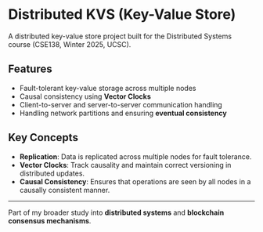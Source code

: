 # Distributed KVS (Key-Value Store)

A distributed key-value store project built for the Distributed Systems course (CSE138, Winter 2025, UCSC).

## Features

- Fault-tolerant key-value storage across multiple nodes
- Causal consistency using **Vector Clocks**
- Client-to-server and server-to-server communication handling
- Handling network partitions and ensuring **eventual consistency**

## Key Concepts

- **Replication**: Data is replicated across multiple nodes for fault tolerance.
- **Vector Clocks**: Track causality and maintain correct versioning in distributed updates.
- **Causal Consistency**: Ensures that operations are seen by all nodes in a causally consistent manner.

---

Part of my broader study into **distributed systems** and **blockchain consensus mechanisms**.
